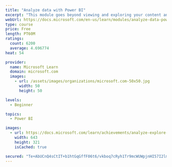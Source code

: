 ```yaml
---
title: "Analyze data with Power BI"
excerpt: "This module goes beyond viewing and exploring your content and explains how to interact with it by working with reports and dashboards to uncover and share new business insights."
webUrl: https://docs.microsoft.com/en-us/learn/modules/analyze-data-power-bi/
type: course
price: Free
length: PT60M
ratings:
  count: 6200
  average: 4.696774
heat: 54

provider:
  name: Microsoft Learn
  domain: microsoft.com
  images:
    - url: /assets/images/organizations/microsoft.com-50x50.jpg
      width: 50
      height: 50

levels:
  - Beginner

topics:
  - Power BI

images:
  - url: https://docs.microsoft.com/learn/achievements/analyze-explore-data-power-bi-social.png
    width: 643
    height: 321
    isCached: true

secured: "Te+AbUCnQ4sCtIT+b1htGqGffF06t6/vkboq7cRyh1Tr9mcWUWpjnHI57I2lmeiM4MqzVFOJjaQWvySoT0/zyr+r/8ZtXO32DuqnZpRH3iHAJaP+jl84hWAyoDh7C9S0NrDr7fXBg45aqzUGZR4cxwI21DKnT97K3KPzaeNpQ6QdlU6pQEfr9bG2aSWkVyHVb9zJ652LPovlNwfHtaOkU0cKw1ZtkwuxzcROObWJjHccIqSXfnKiULTxmRW/Jn5iE40aNXipf24NS6m2BHKm2sXYfhx0PIEiY4iCPcD8Te4Koob8jKh4Zx+HC/A32+aECe669zXuT7/0pSkVAIojgrsZZg7Caj6Ip5lFGAGe87pjCNaPN8ZYi9GFgGvM95I2eggn4VURZnkykhF0P8BtFyXOgo/RIcyU3SSkAYE5nVs=;vi5tlH4zREGktFOWwrytTA=="
---
```


